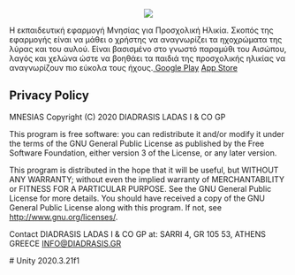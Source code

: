 <p align="center">
  <a href="https://mnesias.gr/" target="_blank" align="center">
    <img src="https://www.diadrasis.gr/wp-content/uploads/2021/01/logo_mnesias_site-1.jpg">
  </a>
  <br/>
  
Η εκπαιδευτική εφαρμογή Μνησίας για Προσχολική Ηλικία. Σκοπός της εφαρμογής είναι να μάθει ο χρήστης να αναγνωρίζει τα ηχοχρώματα της λύρας και του αυλού. Είναι βασισμένο στο γνωστό παραμύθι του Αισώπου, λαγός και χελώνα ώστε να βοηθάει τα παιδιά της προσχολικής ηλικίας να αναγνωρίζουν πιο εύκολα τους ήχους.<a href="https://play.google.com/store/apps/details?id=net.Diadrasis.MnesiasPreSchool" target="_blank"> Google Play</a> <a href="https://apps.apple.com/mn/app/mnesias-%CF%80%CF%81%CE%BF%CF%83%CF%87%CE%BF%CE%BB%CE%B9%CE%BA%CF%8C-%CF%80%CE%B1%CE%B9%CF%87%CE%BD%CE%AF%CE%B4%CE%B9/id1600906351" target="_blank">App Store</a>
  
## Privacy Policy
  
MNESIAS Copyright (C) 2020 DIADRASIS LADAS I & CO GP

This program is free software: you can redistribute it and/or modify it under the terms of the GNU General Public License as published by the Free Software Foundation, either version 3 of the License, or any later version.

This program is distributed in the hope that it will be useful, but WITHOUT ANY WARRANTY; without even the implied warranty of MERCHANTABILITY or FITNESS FOR A PARTICULAR PURPOSE.  See the GNU General Public License for more details.
You should have received a copy of the GNU General Public License along with this program.  If not, see <http://www.gnu.org/licenses/>.

Contact DIADRASIS LADAS I & CO GP at:
SARRI 4, GR 105 53, ATHENS GREECE
INFO@DIADRASIS.GR  
</p>
# Unity 2020.3.21f1
